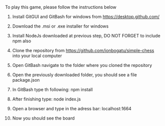 To play this game, please follow the instructions below




1. Install GitGUI and GitBash for windows from https://desktop.github.com/

2. Download the .msi or .exe installer for windows

3. Install NodeJs downloaded at previous step, DO NOT FORGET to include npm also

4. Clone the repository from https://github.com/ionbogatu/simple-chess into your local computer

4. Open GitBash navigate to the folder where you cloned the repository

5. Open the previously downloaded folder, you should see a file package.json

6. In GitBash type th following: npm install

7. After finishing type: node index.js

8. Open a browser and type in the adress bar: localhost:1664

9. Now you should see the board